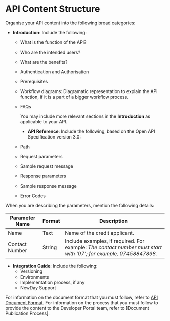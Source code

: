 # API Content Structure

Organise your API content into the following broad categories:  

* **Introduction**: Include the following:  
  * What is the function of the API?
  * Who are the intended users?
  * What are the benefits?
  * Authentication and Authorisation  
  * Prerequisites  
  * Workflow diagrams: Diagramatic representation to explain the API function, if it is a part of a bigger workflow process.  
  * FAQs

    You may include more relevant sections in the **Introduction** as applicable to your API.

    * **API Reference**: Include the following, based on the Open API Specification version 3.0:  
  * Path  
  * Request parameters
  * Sample request message
  * Response parameters
  * Sample response message
  * Error Codes

When you are describing the parameters, mention the following details:

|Parameter Name |Format | Description  |
|------------------------|-----------|-------------------|  
| Name | Text| Name of the credit applicant. |
|Contact Number | String | Include examples, if required. For example: _The contact number must start with '07'; for example, 07458847898._|

* **Integration Guide**: Include the following:
  * Versioning
  * Environments
  * Implementation process, if any
  * NewDay Support

For information on the document format that you must follow, refer to [API Document Format](/DocumentationGuidelines/APIDocumentFormat.md). For information on the process that you must follow to provide the content to the Developer Portal team, refer to [Document Publication Process].